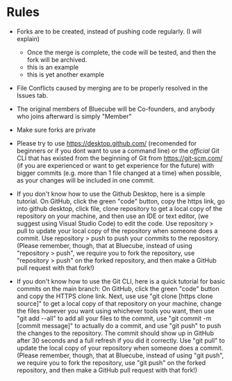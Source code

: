 # Rules
  - Forks are to be created, instead of pushing code regularly. (I will explain)
    - Once the merge is complete, the code will be tested, and then the fork will be archived.
    - this is an example
    - this is yet another example
  - File Conflicts caused by merging are to be properly resolved in the Issues tab.
  - The original members of Bluecube will be Co-founders, and anybody who joins afterward is simply "Member"
  - Make sure forks are private
  - Please try to use https://desktop.github.com/ (recomended for beginners or if you dont want to use a command line) or the _official_ Git CLI that has existed from the beginning of Git from https://git-scm.com/ (if you are experienced or want to get experience for the future) with bigger commits (e.g. more than 1 file changed at a time) when possible, as your changes will be included in one commit.

  - If you don't know how to use the Github Desktop, here is a simple tutorial. On GitHub, click the green "code" button, copy the https link, go into github desktop, click file, clone repository to get a local copy of the repository on your machine, and then use an IDE or text editor, (we suggest using Visual Studio Code) to edit the code. Use repository > pull to update your local copy of the repository when someone does a commit. Use repository > push to push your commits to the repository. (Please remember, though, that at Bluecube, instead of using "repository > push", we require you to fork the repository, use "repository > push" on the forked repository, and then make a GitHub pull request with that fork!)

  - If you don't know how to use the Git CLI, here is a quick tutorial for basic commits on the main branch: On GitHub, click the green "code" button and copy the HTTPS clone link. Next, use use "git clone [https clone source]" to get a local copy of that repository on your machine, change the files however you want using whichever tools you want, then use "git add --all" to add all your files to the commit, use "git commit -m [commit message]" to actually do a commit, and use "git push" to push the changes to the repository. The commit should show up in GitHub after 30 seconds and a full refresh if you did it correctly. Use "git pull" to update the local copy of your repository when someone does a commit. (Please remember, though, that at Bluecube, instead of using "git push", we require you to fork the repository, use "git push" on the forked repository, and then make a GitHub pull request with that fork!)
